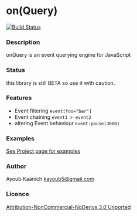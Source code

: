 # on(Query) #
[![Build Status](https://travis-ci.org/kayoub5/onQuery.svg?branch=master)](https://travis-ci.org/kayoub5/onQuery)

### Description ###
onQuery is an event querying engine for JavaScript


### Status ###
this library is still BETA so use it with caution. 


### Features ###
* Event filtering
`event[foo="bar"]`
* Event chaining 
`event1 > event2`
* altering Event behaviour `event:pause(3000)`


### Examples ###
[See Project page for examples](http://kayoub5.github.io/onQuery/#examples)


### Author ###
Ayoub Kaanich kayoub5@gmail.com


### Licence ###
[Attribution-NonCommercial-NoDerivs 3.0 Unported](http://creativecommons.org/licenses/by-nc-nd/3.0/)
